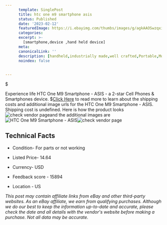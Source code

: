 ```yaml
---
      template: SinglePost
      title: htc one m9 smartphone asis
      status: Published
      date: '2023-02-12'
      featuredImage: https://i.ebayimg.com/thumbs/images/g/agkAAOSwzqxi6VYB/s-l225.jpg
      categories: 
      excerpt: >-
        [smartphone,device ,hand held device]
      meta:
      canonicalLink: ''
      description: [handheld,industrially made,well crafted,Portable,Mobile,Compact,Convenient,Lightweight,Maneuverable,Man-portable,Miniature,Carriable,Hand-held,Light,Holdable,Transportable,Mobile device,Pocket-sized,On-the-go,Wireless,Cordless,Compact size,Convenient size, smartphone,device ,hand held device]
      noindex: false
      
        
---
```

$

Experience life HTC One M9 Smartphone - ASIS - a 2-star Cell Phones & Smartphones device.
$[Click Here](https://www.ebay.com/itm/134172523882?hash=item1f3d4e3d6a%3Ag%3AagkAAOSwzqxi6VYB&mkevt=1&mkcid=1&mkrid=711-53200-19255-0&campid=%253CePNCampaignId%253E&customid=%253CreferenceId%253E&toolid=10049) to read more to learn about the shipping costs and additional image urls for the HTC One M9 Smartphone - ASIS. Shipping cost is undefined. Here is how the product looks ![check vendor page](https://i.ebayimg.com/thumbs/images/g/agkAAOSwzqxi6VYB/s-l225.jpg)and the additional images are![HTC One M9 Smartphone - ASIS](https://i.ebayimg.com/images/g/agkAAOSwzqxi6VYB/s-l1600.jpg)![check vendor page](https://origin-galleryplus.ebayimg.com/ws/web/134172523882_2_0_1/225x225.jpg,https://origin-galleryplus.ebayimg.com/ws/web/134172523882_3_0_1/225x225.jpg,https://origin-galleryplus.ebayimg.com/ws/web/134172523882_4_0_1/225x225.jpg,https://origin-galleryplus.ebayimg.com/ws/web/134172523882_5_0_1/225x225.jpg)



 ## Technical Facts 



     
      

 - Condition- For parts or not working 


      

 - Listed Price- 14.64 


      

 - Currency- USD 


      

 - Feedback score - 15894 


      

 - Location - US 


      
      

 *_This post may contain affiliate links from eBay and other third-party websites. As an eBay affiliate, we earn from qualifying purchases. Although we do our best to keep the information up-to-date and accurate, please check the date and all details with the vendor's website before making a purchase. Not all data may be accurate._*






